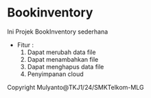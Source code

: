 # Bookinventory
Ini Projek BookInventory sederhana
- Fitur : 
    1. Dapat merubah data file
    2. Dapat menambahkan file
    3. Dapat menghapus data file
    4. Penyimpanan cloud
    
    
Copyright Mulyanto@TKJ1/24/SMKTelkom-MLG

